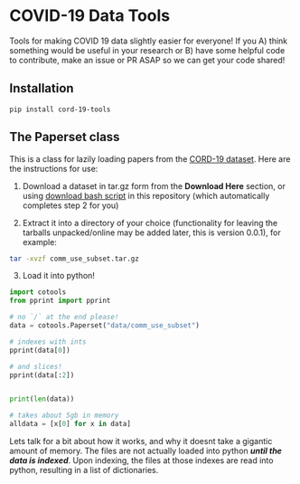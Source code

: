 # COVID-19 Data Tools

Tools for making COVID 19 data slightly easier for everyone! If you A) think something would be useful in your research or B) have some helpful code to contribute, make an issue or PR ASAP so we can get your code shared!

## Installation

```
pip install cord-19-tools
```

## The Paperset class

This is a class for lazily loading papers from the [CORD-19 dataset](https://pages.semanticscholar.org/coronavirus-research). Here are the instructions for use:

1. Download a dataset in tar.gz form from the **Download Here** section, or using [download bash script](data/download.sh) in this repository (which automatically completes step 2 for you)

2. Extract it into a directory of your choice (functionality for leaving the tarballs unpacked/online may be added later, this is version 0.0.1), for example:

```sh
tar -xvzf comm_use_subset.tar.gz 
```

3. Load it into python!

```python
import cotools
from pprint import pprint

# no `/` at the end please!
data = cotools.Paperset("data/comm_use_subset")

# indexes with ints
pprint(data[0])

# and slices!
pprint(data[:2])


print(len(data))

# takes about 5gb in memory
alldata = [x[0] for x in data]
```

Lets talk for a bit about how it works, and why it doesnt take a gigantic amount of memory. The files are not actually loaded into python ***until the data is indexed***. Upon indexing, the files at those indexes are read into python, resulting in a list of dictionaries.
